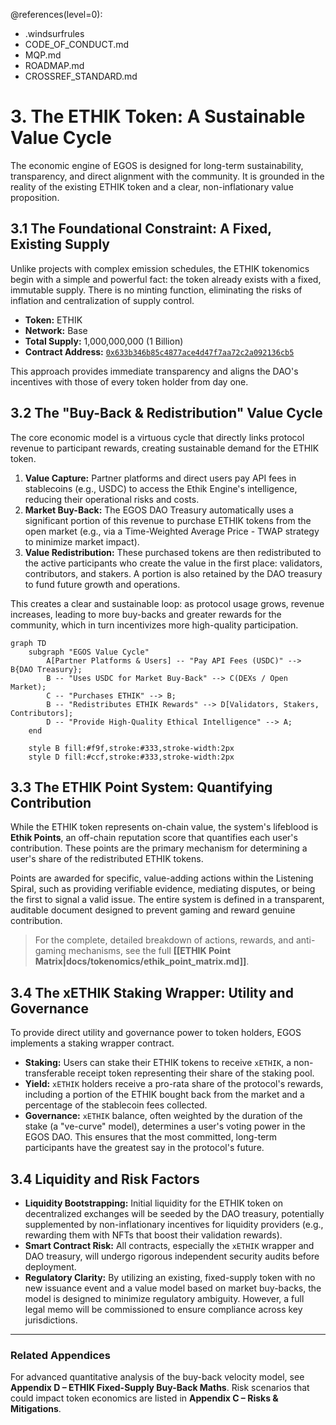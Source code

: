 @references(level=0):
 - .windsurfrules
 - CODE_OF_CONDUCT.md
 - MQP.md
 - ROADMAP.md
 - CROSSREF_STANDARD.md

# 3. The ETHIK Token: A Sustainable Value Cycle

The economic engine of EGOS is designed for long-term sustainability, transparency, and direct alignment with the community. It is grounded in the reality of the existing ETHIK token and a clear, non-inflationary value proposition.

## 3.1 The Foundational Constraint: A Fixed, Existing Supply

Unlike projects with complex emission schedules, the ETHIK tokenomics begin with a simple and powerful fact: the token already exists with a fixed, immutable supply. There is no minting function, eliminating the risks of inflation and centralization of supply control.

-   **Token:** ETHIK
-   **Network:** Base
-   **Total Supply:** 1,000,000,000 (1 Billion)
-   **Contract Address:** [`0x633b346b85c4877ace4d47f7aa72c2a092136cb5`](https://basescan.org/token/0x633b346b85c4877ace4d47f7aa72c2a092136cb5)

This approach provides immediate transparency and aligns the DAO's incentives with those of every token holder from day one.

## 3.2 The "Buy-Back & Redistribution" Value Cycle

The core economic model is a virtuous cycle that directly links protocol revenue to participant rewards, creating sustainable demand for the ETHIK token.

1.  **Value Capture:** Partner platforms and direct users pay API fees in stablecoins (e.g., USDC) to access the Ethik Engine's intelligence, reducing their operational risks and costs.
2.  **Market Buy-Back:** The EGOS DAO Treasury automatically uses a significant portion of this revenue to purchase ETHIK tokens from the open market (e.g., via a Time-Weighted Average Price - TWAP strategy to minimize market impact).
3.  **Value Redistribution:** These purchased tokens are then redistributed to the active participants who create the value in the first place: validators, contributors, and stakers. A portion is also retained by the DAO treasury to fund future growth and operations.

This creates a clear and sustainable loop: as protocol usage grows, revenue increases, leading to more buy-backs and greater rewards for the community, which in turn incentivizes more high-quality participation.

```mermaid
graph TD
    subgraph "EGOS Value Cycle"
        A[Partner Platforms & Users] -- "Pay API Fees (USDC)" --> B{DAO Treasury};
        B -- "Uses USDC for Market Buy-Back" --> C(DEXs / Open Market);
        C -- "Purchases ETHIK" --> B;
        B -- "Redistributes ETHIK Rewards" --> D[Validators, Stakers, Contributors];
        D -- "Provide High-Quality Ethical Intelligence" --> A;
    end

    style B fill:#f9f,stroke:#333,stroke-width:2px
    style D fill:#ccf,stroke:#333,stroke-width:2px
```

## 3.3 The ETHIK Point System: Quantifying Contribution

While the ETHIK token represents on-chain value, the system's lifeblood is **Ethik Points**, an off-chain reputation score that quantifies each user's contribution. These points are the primary mechanism for determining a user's share of the redistributed ETHIK tokens.

Points are awarded for specific, value-adding actions within the Listening Spiral, such as providing verifiable evidence, mediating disputes, or being the first to signal a valid issue. The entire system is defined in a transparent, auditable document designed to prevent gaming and reward genuine contribution.

> For the complete, detailed breakdown of actions, rewards, and anti-gaming mechanisms, see the full **[[ETHIK Point Matrix|docs/tokenomics/ethik_point_matrix.md]]**.

## 3.4 The xETHIK Staking Wrapper: Utility and Governance

To provide direct utility and governance power to token holders, EGOS implements a staking wrapper contract.

-   **Staking:** Users can stake their ETHIK tokens to receive `xETHIK`, a non-transferable receipt token representing their share of the staking pool.
-   **Yield:** `xETHIK` holders receive a pro-rata share of the protocol's rewards, including a portion of the ETHIK bought back from the market and a percentage of the stablecoin fees collected.
-   **Governance:** `xETHIK` balance, often weighted by the duration of the stake (a "ve-curve" model), determines a user's voting power in the EGOS DAO. This ensures that the most committed, long-term participants have the greatest say in the protocol's future.

## 3.4 Liquidity and Risk Factors

-   **Liquidity Bootstrapping:** Initial liquidity for the ETHIK token on decentralized exchanges will be seeded by the DAO treasury, potentially supplemented by non-inflationary incentives for liquidity providers (e.g., rewarding them with NFTs that boost their validation rewards).
-   **Smart Contract Risk:** All contracts, especially the `xETHIK` wrapper and DAO treasury, will undergo rigorous independent security audits before deployment.
-   **Regulatory Clarity:** By utilizing an existing, fixed-supply token with no new issuance event and a value model based on market buy-backs, the model is designed to minimize regulatory ambiguity. However, a full legal memo will be commissioned to ensure compliance across key jurisdictions.

---
### Related Appendices
For advanced quantitative analysis of the buy-back velocity model, see **Appendix D – ETHIK Fixed-Supply Buy-Back Maths**. Risk scenarios that could impact token economics are listed in **Appendix C – Risks & Mitigations**.
